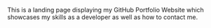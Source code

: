This is a landing page displaying my GitHub Portfolio Website which showcases my skills as a developer as well as how to contact me.

